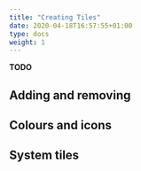```yaml
---
title: "Creating Tiles"
date: 2020-04-18T16:57:55+01:00
type: docs
weight: 1
---
```

**TODO**

## Adding and removing
## Colours and icons
## System tiles
